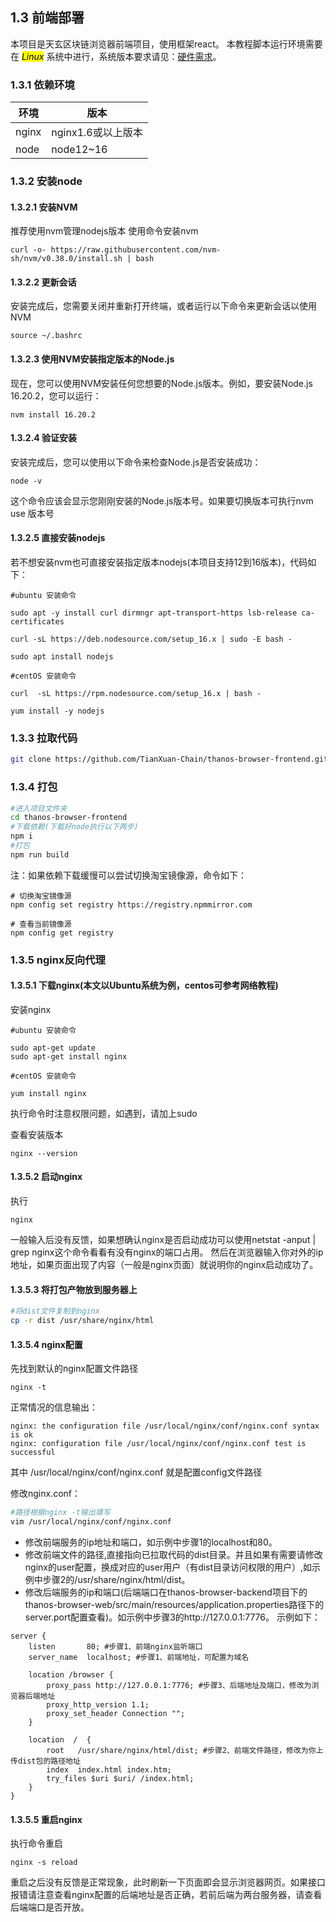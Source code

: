 ## 1.3 前端部署
本项目是天玄区块链浏览器前端项目，使用框架react。
本教程脚本运行环境需要在 <mark>*Linux*</mark> 系统中进行，系统版本要求请见：[硬件需求](../../quick-start/depoly-tianxaun-chain/hardware-requirement.md)。

### 1.3.1 依赖环境

| 环境 | 版本|
| --- | --- |
| nginx |nginx1.6或以上版本  |
| node |node12~16  |

### 1.3.2 安装node
#### 1.3.2.1 安装NVM
推荐使用nvm管理nodejs版本
使用命令安装nvm

```
curl -o- https://raw.githubusercontent.com/nvm-sh/nvm/v0.38.0/install.sh | bash
```

#### 1.3.2.2 更新会话
安装完成后，您需要关闭并重新打开终端，或者运行以下命令来更新会话以使用NVM
```
source ~/.bashrc
```
#### 1.3.2.3 使用NVM安装指定版本的Node.js
现在，您可以使用NVM安装任何您想要的Node.js版本。例如，要安装Node.js 16.20.2，您可以运行：
```
nvm install 16.20.2
```
#### 1.3.2.4 验证安装
安装完成后，您可以使用以下命令来检查Node.js是否安装成功：
```
node -v
```
这个命令应该会显示您刚刚安装的Node.js版本号。如果要切换版本可执行nvm use 版本号

#### 1.3.2.5 直接安装nodejs
若不想安装nvm也可直接安装指定版本nodejs(本项目支持12到16版本)，代码如下：

```
#ubuntu 安装命令

sudo apt -y install curl dirmngr apt-transport-https lsb-release ca-certificates

curl -sL https://deb.nodesource.com/setup_16.x | sudo -E bash -

sudo apt install nodejs

#centOS 安装命令

curl  -sL https://rpm.nodesource.com/setup_16.x | bash -

yum install -y nodejs
```

### 1.3.3 拉取代码

```sh
git clone https://github.com/TianXuan-Chain/thanos-browser-frontend.git
```

### 1.3.4 打包

```sh
#进入项目文件夹
cd thanos-browser-frontend
#下载依赖(下载好node执行以下两步)
npm i
#打包
npm run build
```

注：如果依赖下载缓慢可以尝试切换淘宝镜像源，命令如下：
```
# 切换淘宝镜像源
npm config set registry https://registry.npmmirror.com

# 查看当前镜像源
npm config get registry

```

### 1.3.5 nginx反向代理
#### 1.3.5.1 下载nginx(本文以Ubuntu系统为例，centos可参考网络教程)

安装nginx

```
#ubuntu 安装命令

sudo apt-get update
sudo apt-get install nginx

#centOS 安装命令

yum install nginx
```

执行命令时注意权限问题，如遇到，请加上sudo

查看安装版本

```
nginx --version
```

#### 1.3.5.2 启动nginx

执行
```
nginx
```
一般输入后没有反馈，如果想确认nginx是否启动成功可以使用netstat -anput | grep nginx这个命令看看有没有nginx的端口占用。
然后在浏览器输入你对外的ip地址，如果页面出现了内容（一般是nginx页面）就说明你的nginx启动成功了。

#### 1.3.5.3 将打包产物放到服务器上

```sh
#将dist文件复制到nginx
cp -r dist /usr/share/nginx/html
```
#### 1.3.5.4 nginx配置

先找到默认的nginx配置文件路径
```
nginx -t
```
正常情况的信息输出：

```
nginx: the configuration file /usr/local/nginx/conf/nginx.conf syntax is ok
nginx: configuration file /usr/local/nginx/conf/nginx.conf test is successful
```
其中 /usr/local/nginx/conf/nginx.conf 就是配置config文件路径

修改nginx.conf：

```sh
#路径根据nginx -t输出填写
vim /usr/local/nginx/conf/nginx.conf
```

* 修改前端服务的ip地址和端口，如示例中步骤1的localhost和80。
* 修改前端文件的路径,直接指向已拉取代码的dist目录。并且如果有需要请修改nginx的user配置，换成对应的user用户（有dist目录访问权限的用户）,如示例中步骤2的/usr/share/nginx/html/dist。
* 修改后端服务的ip和端口(后端端口在thanos-browser-backend项目下的thanos-browser-web/src/main/resources/application.properties路径下的server.port配置查看)。如示例中步骤3的http://127.0.0.1:7776。
示例如下：

```
server {
    listen       80; #步骤1、前端nginx监听端口
    server_name  localhost; #步骤1、前端地址，可配置为域名
    
    location /browser {
        proxy_pass http://127.0.0.1:7776; #步骤3、后端地址及端口，修改为浏览器后端地址
        proxy_http_version 1.1;
        proxy_set_header Connection "";
    }

    location  /  {
        root   /usr/share/nginx/html/dist; #步骤2、前端文件路径，修改为你上传dist包的路径地址
        index  index.html index.htm;
        try_files $uri $uri/ /index.html;    
    }
}
```
#### 1.3.5.5 重启nginx

执行命令重启

```
nginx -s reload
```

重启之后没有反馈是正常现象，此时刷新一下页面即会显示浏览器网页。如果接口报错请注意查看nginx配置的后端地址是否正确，若前后端为两台服务器，请查看后端端口是否开放。

